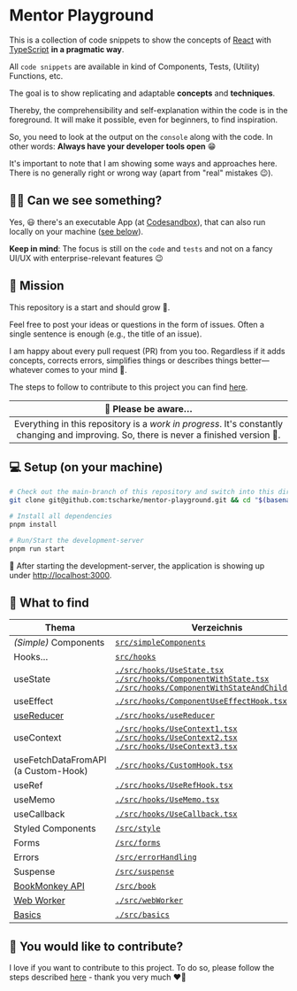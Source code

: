 # Mentor Playground

This is a collection of code snippets to show the concepts of [React](https://react.dev) with [TypeScript](https://www.typescriptlang.org) **in a pragmatic way**.

All `code snippets` are available in kind of Components, Tests, (Utility) Functions, etc.

The goal is to show replicating and adaptable **concepts** and **techniques**.

Thereby, the comprehensibility and self-explanation within the code is in the foreground.
It will make it possible, even for beginners, to find inspiration.

So, you need to look at the output on the `console` along with the code.
In other words: **Always have your developer tools open** 😁

It's important to note that I am showing some ways and approaches here.
There is no generally right or wrong way (apart from "real" mistakes 😉).

## 🧑‍🎨 Can we see something?

Yes, 😃 there's an executable App (at [Codesandbox](https://githubbox.com/tscharke/mentor-playground)),
that can also run locally on your machine ([see below](#-setup-on-your-machine)).

**Keep in mind**: The focus is still on the `code` and `tests` and not on a fancy UI/UX with enterprise-relevant features 😉

## 🚀 Mission

This repository is a start and should grow 💪.

Feel free to post your ideas or questions in the form of issues. Often a single sentence is enough (e.g., the title of an issue).

I am happy about every pull request (PR) from you too.
Regardless if it adds concepts, corrects errors, simplifies things or describes things
better—whatever comes to your mind 🥳.

The steps to follow to contribute to this project you can find [here](CONTRIBUTING.md).

|                                                           🚧 Please be aware…                                                            |
| :--------------------------------------------------------------------------------------------------------------------------------------: |
| Everything in this repository is a _work in progress_. It's constantly changing and improving. So, there is never a finished version 🤷. |

## 💻 Setup (on your machine)

```bash
# Check out the main-branch of this repository and switch into this directory
git clone git@github.com:tscharke/mentor-playground.git && cd "$(basename "$_" .git)"

# Install all dependencies
pnpm install

# Run/Start the development-server
pnpm run start
```

🤩 After starting the development-server, the application is showing up under [http://localhost:3000](http://localhost:3000).

## 👀 What to find

| Thema                                                          | Verzeichnis                                                                                                                                                                                                                                  |
|----------------------------------------------------------------|----------------------------------------------------------------------------------------------------------------------------------------------------------------------------------------------------------------------------------------------|
| _(Simple)_ Components                                          | [`src/simpleComponents`](./src/simpleComponents)                                                                                                                                                                                             |
| Hooks…                                                         | [`src/hooks`](./src/hooks)                                                                                                                                                                                                                   |
| useState                                                       | [`./src/hooks/UseState.tsx`](./src/hooks/UseState.tsx)<br/> [`./src/hooks/ComponentWithState.tsx`](./src/hooks/ComponentWithState.tsx) <br/> [`./src/hooks/ComponentWithStateAndChildren.tsx`](./src/hooks/ComponentWithStateAndChildren.tsx) |
| useEffect                                                      | [`./src/hooks/ComponentUseEffectHook.tsx`](./src/hooks/ComponentUseEffectHook.tsx)                                                                                                                                                           |
| [useReducer](./src/hooks/useReducer/UseReducer.md)             | [`./src/hooks/useReducer`](./src/hooks/useReducer)                                                                                                                                                                                           |
| useContext                                                     | [`./src/hooks/UseContext1.tsx`](./src/hooks/UseContext1.tsx) <br/>[`./src/hooks/UseContext2.tsx`](./src/hooks/UseContext2.tsx)<br/>[`./src/hooks/UseContext3.tsx`](./src/hooks/UseContext2.tsx)                                              |
| useFetchDataFromAPI (a Custom-Hook)                            | [`./src/hooks/CustomHook.tsx`](./src/hooks/CustomHook.tsx)                                                                                                                                                                                   |
| useRef                                                         | [`./src/hooks/UseRefHook.tsx`](./src/hooks/UseRefHook.tsx)                                                                                                                                                                                   |
| useMemo                                                        | [`./src/hooks/UseMemo.tsx`](./src/hooks/UseMemo.tsx)                                                                                                                                                                                         |
| useCallback                                                    | [`./src/hooks/UseCallback.tsx`](./src/hooks/UseCallback.tsx)                                                                                                                                                                                 |
| Styled Components                                              | [`/src/style`](./src/style)                                                                                                                                                                                                                  |
| Forms                                                          | [`/src/forms`](./src/forms)                                                                                                                                                                                                                  |
| Errors                                                         | [`/src/errorHandling`](./src/errorHandling)                                                                                                                                                                                                  |
| Suspense                                                       | [`/src/suspense`](./src/suspense)                                                                                                                                                                                                            |
| [BookMonkey API](https://github.com/workshops-de/bookmonkey-api) | [`/src/book`](./src/book)                                                                                                                                                                                                                    |
| [Web Worker](./src/webWorker/README.md)                        | [`./src/webWorker`](./src/webWorker)                                                                                                                                                                                              |
| [Basics](./src/basics/README.md)                               | [`./src/basics`](./src/basics)                                                                                                                                                                                               |

## 🤝 You would like to contribute?

I love if you want to contribute to this project.
To do so, please follow the steps described [here](CONTRIBUTING.md) - thank you very much ❤️🙏
